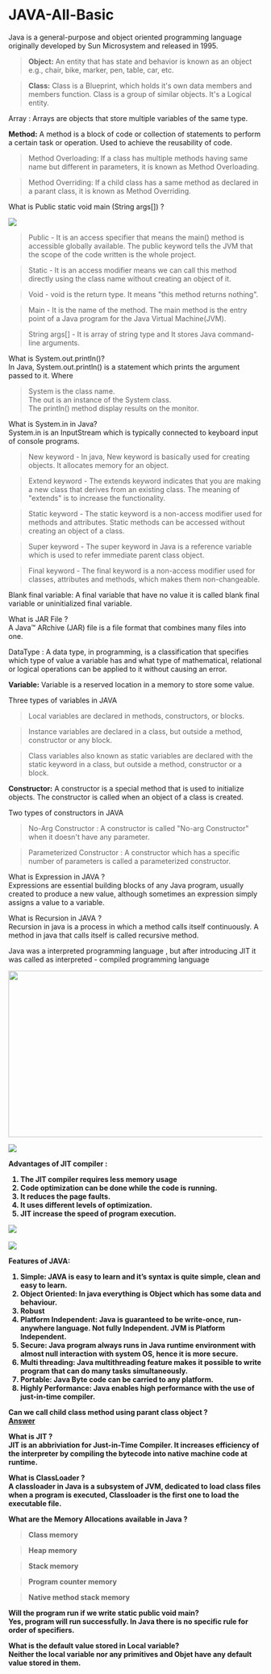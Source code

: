 # JAVA-All-Basic

Java is a general-purpose and object oriented programming language originally developed by Sun Microsystem and released in 1995. 

>**Object:** An entity that has state and behavior is known as an object e.g., chair, bike, marker, pen, table, car, etc.

>**Class:** Class is a Blueprint, which holds it's own data members and members function. Class is a group of similar objects. It's a Logical entity.

Array : Arrays are objects that store multiple variables of the same type.

**Method:** A method is a block of code or collection of statements to perform a certain task or operation. Used to achieve the reusability of code.
>Method Overloading: If a class has multiple methods having same name but different in parameters, it is known as Method Overloading.<br>

>Method Overriding: If a child class has a same method as declared in a parant class, it is known as Method Overriding.

What is Public static void main (String args[]) ?<br>

![](https://media.geeksforgeeks.org/wp-content/uploads/20220105123954/Group2-660x330.jpg)

>Public - It is an access specifier that means the main() method is accessible globally available. The public keyword tells the JVM that the scope of the code written is the whole project.

>Static - It is an access modifier means we can call this method directly using the class name without creating an object of it.

>Void - void is the return type. It means "this method returns nothing".

>Main - It is the name of the method. The main method is the entry point of a Java program for the Java Virtual Machine(JVM). 

>String args[] - It is array of string type and It stores Java command-line arguments. 

What is System.out.println()? <br>
In Java, System.out.println() is a statement which prints the argument passed to it. Where 
>System is the class name.<br>
>The out is an instance of the System class. <br>
>The println() method display results on the monitor. <br>

What is System.in in Java?<BR>
System.in is an InputStream which is typically connected to keyboard input of console programs.

>New keyword - In java, New keyword is basically used for creating objects. It allocates memory for an object.

>Extend keyword - The extends keyword indicates that you are making a new class that derives from an existing class. The meaning of "extends" is to increase the functionality.
  
>Static keyword - The static keyword is a non-access modifier used for methods and attributes. Static methods can be accessed without creating an object of a class.
  
>Super keyword - The super keyword in Java is a reference variable which is used to refer immediate parent class object.

>Final keyword - The final keyword is a non-access modifier used for classes, attributes and methods, which makes them non-changeable. 
  
Blank final variable: A final variable that have no value it is called blank final variable or uninitialized final variable.

What is JAR File ?<br>
A Java™ ARchive (JAR) file is a file format that combines many files into one.

DataType : A data type, in programming, is a classification that specifies which type of value a variable has and what type of mathematical, relational or logical operations can be applied to it without causing an error.

**Variable:** Variable is a reserved location in a memory to store some value.<br>

  Three types of variables in JAVA

> Local variables are declared in methods, constructors, or blocks.

> Instance variables are declared in a class, but outside a method, constructor or any block.

> Class variables also known as static variables are declared with the static keyword in a class, but outside a method, constructor or a block.

**Constructor:** A constructor is a special method that is used to initialize objects. The constructor is called when an object of a class is created.

Two types of constructors in JAVA
>No-Arg Constructor : A constructor is called "No-arg Constructor" when it doesn't have any parameter.<br>
  
>Parameterized Constructor : A constructor which has a specific number of parameters is called a parameterized constructor.<br>

What is Expression in JAVA ? <br>
Expressions are essential building blocks of any Java program, usually created to produce a new value, although sometimes an expression simply assigns a value to a variable.
  
What is Recursion in JAVA ? <br>
Recursion in java is a process in which a method calls itself continuously. A method in java that calls itself is called recursive method.

Java was a interpreted programming language , but after introducing JIT it was called as interpreted - compiled programming language<b>
  
<img src="https://media.geeksforgeeks.org/wp-content/uploads/20210218150010/JDK.png" width="700" height="330">
  
![](JDK+RE+VM+IT.png)
  
  Advantages of JIT compiler : <br>
  1. The JIT compiler requires less memory usage <br>
  2. Code optimization can be done while the code is running.<br>
  3. It reduces the page faults.<br>
  4. It uses different levels of optimization.
  5. JIT increase the speed of program execution.

![](Inheritance.png)<br><br>
![](MethodOverLR.png)
  
Features of JAVA:<br>
1.	Simple: JAVA is easy to learn and it’s syntax is quite simple, clean and easy to learn.<br>
2.	Object Oriented: In java everything is Object which has some data and behaviour.<br>
3.	Robust<br>
4.	Platform Independent: Java is guaranteed to be write-once, run-anywhere language. Not fully Independent. JVM is Platform Independent. <br>
5.	Secure: Java program always runs in Java runtime environment with almost null interaction with system OS, hence it is more secure.<br>
6.	Multi threading: Java multithreading feature makes it possible to write program that can do many tasks simultaneously.<br>
7.	Portable: Java Byte code can be carried to any platform.<br>
8.	Highly Performance: Java enables high performance with the use of just-in-time compiler.<br>

Can we call child class method using parant class object ?  
<a href="https://www.sololearn.com/Discuss/1351734/why-we-can-t-call-child-specific-methods-with-the-help-of-parent-reference-on-child-object-in-java#:~:text=Then%20the%20child%20class%20can,by%20using%20a%20parent%20reference.">Answer </a>

What is JIT ?<br>
JIT is an abbriviation for Just-in-Time Compiler. It increases efficiency of the interpreter by compiling the bytecode into native machine code at runtime.

What is ClassLoader ?<br>
A classloader in Java is a subsystem of JVM, dedicated to load class files when a program is executed, Classloader is the first one to load the executable file. 

What are the Memory Allocations available in Java ? <br>
>Class memory

>Heap memory

>Stack memory

>Program counter memory

>Native method stack memory

Will the program run if we write static public void main?<br>
Yes, program will run successfully. In Java there is no specific rule for order of specifiers. 

What is the default value stored in Local variable?<br>
Neither the local variable nor any primitives and Objet have any default value stored in them. 
